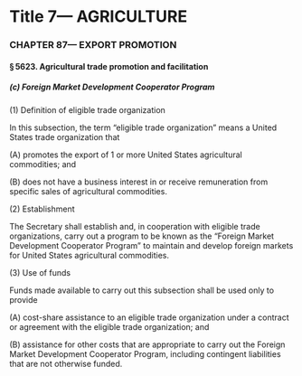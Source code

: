 
# Title 7— AGRICULTURE
### CHAPTER 87— EXPORT PROMOTION
#### § 5623. Agricultural trade promotion and facilitation
##### (c) Foreign Market Development Cooperator Program

(1) Definition of eligible trade organization

In this subsection, the term “eligible trade organization” means a United States trade organization that

(A) promotes the export of 1 or more United States agricultural commodities; and

(B) does not have a business interest in or receive remuneration from specific sales of agricultural commodities.

(2) Establishment

The Secretary shall establish and, in cooperation with eligible trade organizations, carry out a program to be known as the “Foreign Market Development Cooperator Program” to maintain and develop foreign markets for United States agricultural commodities.

(3) Use of funds

Funds made available to carry out this subsection shall be used only to provide

(A) cost-share assistance to an eligible trade organization under a contract or agreement with the eligible trade organization; and

(B) assistance for other costs that are appropriate to carry out the Foreign Market Development Cooperator Program, including contingent liabilities that are not otherwise funded.
